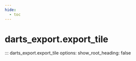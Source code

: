 ```yaml
---
hide:
  - toc
---
```

# <code class='doc-symbol doc-symbol-nav doc-symbol-function'></code>darts_export.export_tile

::: darts_export.export_tile
    options:
      show_root_heading: false
